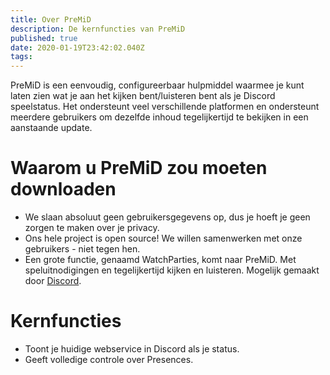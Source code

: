 ```yaml
---
title: Over PreMiD
description: De kernfuncties van PreMiD
published: true
date: 2020-01-19T23:42:02.040Z
tags:
---
```


PreMiD is een eenvoudig, configureerbaar hulpmiddel waarmee je kunt laten zien wat je aan het kijken bent/luisteren bent als je Discord speelstatus. Het ondersteunt veel verschillende platformen en ondersteunt meerdere gebruikers om dezelfde inhoud tegelijkertijd te bekijken in een aanstaande update.

# Waarom u PreMiD zou moeten downloaden
- We slaan absoluut geen gebruikersgegevens op, dus je hoeft je geen zorgen te maken over je privacy.
- Ons hele project is open source! We willen samenwerken met onze gebruikers - niet tegen hen.
- Een grote functie, genaamd WatchParties, komt naar PreMiD. Met speluitnodigingen en tegelijkertijd kijken en luisteren. Mogelijk gemaakt door [Discord](https://discordapp.com/).

# Kernfuncties
- Toont je huidige webservice in Discord als je status.
- Geeft volledige controle over Presences.